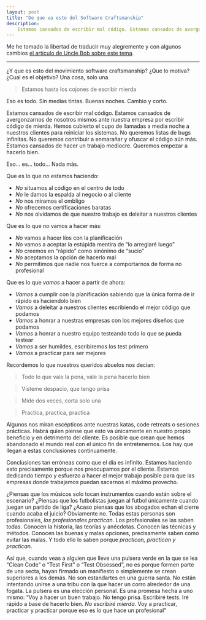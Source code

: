 ```yaml
---
layout: post
title: "De que va esto del Software Craftsmanship"
description:
    Estamos cansados de escribir mal código. Estamos cansados de avergonzarnos de nosotros mismos ante nuestra empresa por escribir código de mierda. Hemos cubierto el cupo de llamadas a media noche a nuestros clientes para reiniciar los sistemas. No queremos listas de bugs infinitas. No queremos contribuir a enmarañar y corromper el código aún más. Estamos cansados de hacer un trabajo mediocre. Queremos empezar a hacerlo bien.
---
```


Me he tomado la libertad de traducir muy alegremente y con algunos cambios [el artículo de Uncle Bob sobre este tema](http://thecleancoder.blogspot.co.uk/2011/01/software-craftsmanship-what-it-all.html).

<hr>

¿Y que es esto del movimiento software craftsmanship? ¿Que lo motiva? ¿Cual es el objetivo? Una cosa, solo una.

> Estamos hasta los cojones de escribir mierda

Eso es todo. Sin medias tintas. Buenas noches. Cambio y corto.

Estamos cansados de escribir mal código. Estamos cansados de avergonzarnos de nosotros mismos ante nuestra empresa por escribir código de mierda. Hemos cubierto el cupo de llamadas a media noche a nuestros clientes para reiniciar los sistemas. No queremos listas de bugs infinitas. No queremos contribuir a enmarañar y ofuscar el código aún más. Estamos cansados de hacer un trabajo mediocre. Queremos empezar a hacerlo bien.

Eso... es... todo... Nada más.

Que es lo que *no* estamos haciendo:

- *No* situamos al código en el centro de todo
- *No* le damos la espalda al negocio o al cliente
- *No* nos miramos el ombligo
- *No* ofrecemos certificaciones baratas
- *No* nos olvidamos de que nuestro trabajo es deleitar a nuestros clientes

Que es lo que *no* vamos a hacer más:

- *No* vamos a hacer líos con la planificación
- *No* vamos a aceptar la estúpida mentira de “lo arreglaré luego”
- *No* creemos en “rápido” como sinónimo de “sucio”
- *No* aceptamos la opción de hacerlo mal
- *No* permitimos que nadie nos fuerce a comportarnos de forma no profesional

Que es lo que *vamos* a hacer a partir de ahora:

- *Vamos* a cumplir con la planificación sabiendo que la única forma de ir rápido es haciendolo bien
- *Vamos* a deleitar a nuestros clientes escribiendo el mejor código que podamos
- *Vamos* a honrar a nuestras empresas con los mejores diseños que podamos
- *Vamos* a honrar a nuestro equipo testeando todo lo que se pueda testear
- *Vamos* a ser humildes, escribiremos los test primero
- *Vamos* a practicar para ser mejores

Recordemos lo que nuestros queridos abuelos nos decían:

> Todo lo que vale la pena, vale la pena hacerlo bien

> Vísteme despacio, que tengo prisa

> Mide dos veces, corta solo una

> Practica, practica, practica

Algunos nos miran escépticos ante nuestras katas, code retreats o sesiones prácticas. Habrá quien piense que esto va únicamente en nuestro propio beneficio y en detrimento del cliente. Es posible que crean que hemos abandonado el mundo real con el único fin de entretenernos. Los hay que llegan a estas conclusiones continuamente.

Conclusiones tan erróneas como que el día es infinito. Estamos haciendo esto precisamente porque nos preocupamos por el cliente. Estamos dedicando tiempo y esfuerzo a hacer el mejor trabajo posible para que las empresas donde trabajamos puedan sacarnos el máximo provecho.

¿Piensas que los músicos solo tocan instrumentos cuando están sobre el escenario? ¿Piensas que los futbolistas juegan al futbol únicamente cuando juegan un partido de liga? ¿Acaso piensas que los abogados echan el cierre cuando acaba el juicio? Obviamente no. Todas estas personas son profesionales, *los profesionales practican*. Los profesionales se las saben todas. Conocen la historia, las teorías y anécdotas. Conocen las técnicas y métodos. Conocen las buenas y malas opciones, precisamente saben como evitar las malas. Y todo ello lo saben porque *practican, practican y practican*.

Así que, cuando veas a alguien que lleve una pulsera verde en la que se lea “Clean Code” o “Test First” o “Test Obsessed”, no es porque formen parte de una secta, hayan firmado un manifiesto o simplemente se crean superiores a los demás. No son estandartes en una guerra santa. No están intentando unirse a una tribu con la que hacer un corro alrededor de una fogata. La pulsera es una elección personal. Es una promesa hecha a uno mismo: “Voy a hacer un buen trabajo. No tengo prisa. Escribiré tests. Iré rápido a base de hacerlo bien. *No escribiré mierda.* Voy a practicar, practicar y practicar porque eso es lo que hace un profesional”